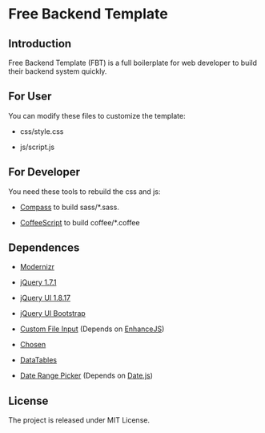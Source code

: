 # Free Backend Template

## Introduction

Free Backend Template (FBT) is a full boilerplate for web developer to build their backend system quickly.

## For User

You can modify these files to customize the template:

* css/style.css

* js/script.js

## For Developer

You need these tools to rebuild the css and js:

* [Compass](http://compass-style.org/) to build sass/*.sass.

* [CoffeeScript](http://coffeescript.org/) to build coffee/*.coffee

## Dependences

* [Modernizr](http://www.modernizr.com)

* [jQuery 1.7.1](http://jquery.com)

* [jQuery UI 1.8.17](http://ui.jquery.com)

* [jQuery UI Bootstrap](http://addyosmani.github.com/jquery-ui-bootstrap/)

* [Custom File Input](https://github.com/scottjehl/jQuery-Custom-File-Input) (Depends on [EnhanceJS](http://enhancejs.googlecode.com/))

* [Chosen](http://harvesthq.github.com/chosen/)

* [DataTables](http://datatables.net/)

* [Date Range Picker](http://www.filamentgroup.com/lab/update_date_range_picker_with_jquery_ui/) (Depends on [Date.js](http://www.datejs.com/))

## License

The project is released under MIT License.


